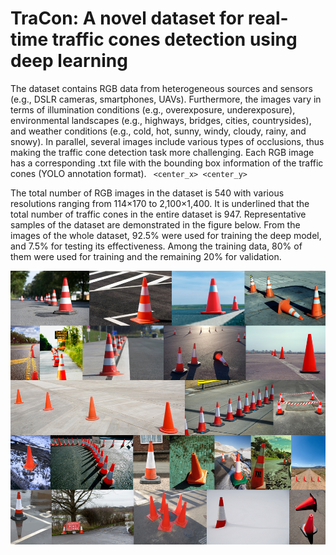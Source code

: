 # TraCon: A novel dataset for real-time traffic cones detection using deep learning

The dataset contains RGB data from heterogeneous sources and sensors (e.g., DSLR cameras, smartphones, UAVs). Furthermore, the images vary in terms of illumination conditions (e.g., overexposure, underexposure), environmental landscapes (e.g., highways, bridges, cities, countrysides), and weather conditions (e.g., cold, hot, sunny, windy, cloudy, rainy, and snowy). In parallel, several images include various types of occlusions, thus making the traffic cone detection task more challenging. Each RGB image has a corresponding .txt file with the bounding box information of the traffic cones (YOLO annotation format).
<code><object-class> <center_x> <center_y> <width> <height></code>

The total number of RGB images in the dataset is 540 with various resolutions ranging from 114×170 to 2,100×1,400. It is underlined that the total number of traffic cones in the entire dataset is 947. Representative samples of the dataset are demonstrated in the figure below. From the images of the whole dataset, 92.5% were used for training the deep model, and 7.5% for testing its effectiveness. Among the training data, 80% of them were used for training and the remaining 20% for validation.

<img src="docs/TraCon_data_samples.png"/>
